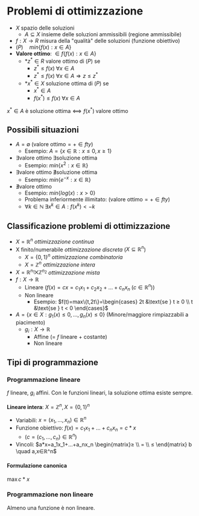 # Problemi di ottimizzazione

- $X$ spazio delle soluzioni
	- $A ⊆ X$ insieme delle soluzioni ammissibili (regione ammissibile)
- $f:X → R$ misura della "qualità" delle soluzioni (funzione obiettivo)
- $(P) \quad min\{f(x):x ∈ A\}$
- **Valore ottimo**: $∈f\{f(x):x ∈ A\}$
	* *$z^* ∈ R$ valore ottimo di $(P)$ se
		- $z^* ≤ f(x) \; ∀x ∈ A$
		- $z^* ≤ f(x) \; ∀x ∈ A ⇒ z ≤ z^*$
	* *$x^* ∈ X$ soluzione ottima di $(P)$ se
		- $x^* ∈ A$
		- $f(x^*) ≤ f(x) \; ∀x ∈ A$

$x^* ∈ A \text{ è soluzione ottima} ⟺ f(x^*) \; \text{valore ottimo}$

## Possibili situazioni

- $A= ∅ \; \text{(valore ottimo} = +∈fty)$
    - Esempio: $A=\{x ∈ ℝ: x ≤ 0, x ≥ 1\}$
- $∃ \text{valore ottimo} \; ∃ \text{soluzione ottima}$
    - Esempio: $min\{x^2: x ∈ ℝ\}$
- $∃ \text{valore ottimo} \; \nexists \text{soluzione ottima}$
    - Esempio: $min\{e^{-x}: x ∈ ℝ\}$
- $\nexists \text{valore ottimo}$
    - Esempio: $min\{log(x): x > 0\}$
    - Problema inferiormente illimitato: $\text{(valore ottimo} = +∈fty)$
    - $∀k ∈ ℕ \; ∃ x^k ∈ A : f(x^k) < -k$

## Classificazione problemi di ottimizzazione

- $X= ℝ^n$ *ottimizzazione continua*
- X finito/numerabile *ottimizzazione discreta* ($X ⊆ ℝ^n$)
    - $X=\{0,1\}^n$ *ottimizzazione combinatoria*
    - $X= ℤ^n$ *ottimizzazione intera*
- $X= ℝ^{n_1} ⨉ ℤ^{n_2}$ *ottimizzazione mista*
- $f: X → ℝ$
    - Lineare ($f(x)=cx=c_1x_1+c_2x_2+…+c_nx_n \; (c ∈ ℝ^n))$
    - Non lineare
	    - Esempio: $f(t)=max\{t,2t\}=\begin{cases} 2t &\text{se } t ≥ 0 \\ t &\text{se } t < 0 \end{cases}$
- $A=\{x ∈ X : g_1(x) ≤ 0,…,g_n(x) ≤ 0\}$ (Minore/maggiore rimpiazzabili a piacimento)
    - $g_i:X → ℝ$
        - Affine (= $f$ lineare + costante)
        - Non lineare

## Tipi di programmazione

### Programmazione lineare

$f$ lineare, $g_i$ affini. Con le funzioni lineari, la soluzione ottima esiste sempre.

**Lineare intera**: $X= ℤ^n, X=\{0,1\}^n$

- Variabili: $x=(x_1,…,x_n)∈ℝ^n$
- Funzione obiettivo: $f(x)=c_1x_1+…+c_nx_n=c*x$
	- ($c=(c_1,…,c_n)∈ℝ^n$)
- Vincoli: $a*x=a_1x_1+…+a_nx_n \begin{matrix}≥ \\ = \\ ≤ \end{matrix} b \quad a,x∈ℝ^n$

#### Formulazione canonica

$\max c*x$

### Programmazione non lineare

Almeno una funzione è non lineare.
